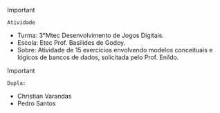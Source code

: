 
>[!Important]
 > `Atividade`
>- Turma: 3°Mtec Desenvolvimento de Jogos Digitais.
>- Escola: Etec Prof. Basilides de Godoy.
>- Sobre: Atividade de 15 exercícios envolvendo modelos conceituais e lógicos de bancos de dados, solicitada pelo Prof. Enildo.

>[!Important]
 > `Dupla:`
>- Christian Varandas
>- Pedro Santos
